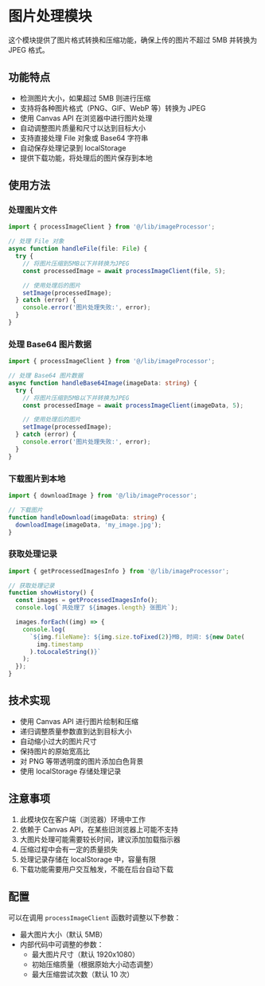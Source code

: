 # 图片处理模块

这个模块提供了图片格式转换和压缩功能，确保上传的图片不超过 5MB 并转换为 JPEG 格式。

## 功能特点

- 检测图片大小，如果超过 5MB 则进行压缩
- 支持将各种图片格式（PNG、GIF、WebP 等）转换为 JPEG
- 使用 Canvas API 在浏览器中进行图片处理
- 自动调整图片质量和尺寸以达到目标大小
- 支持直接处理 File 对象或 Base64 字符串
- 自动保存处理记录到 localStorage
- 提供下载功能，将处理后的图片保存到本地

## 使用方法

### 处理图片文件

```typescript
import { processImageClient } from '@/lib/imageProcessor';

// 处理 File 对象
async function handleFile(file: File) {
  try {
    // 将图片压缩到5MB以下并转换为JPEG
    const processedImage = await processImageClient(file, 5);

    // 使用处理后的图片
    setImage(processedImage);
  } catch (error) {
    console.error('图片处理失败:', error);
  }
}
```

### 处理 Base64 图片数据

```typescript
import { processImageClient } from '@/lib/imageProcessor';

// 处理 Base64 图片数据
async function handleBase64Image(imageData: string) {
  try {
    // 将图片压缩到5MB以下并转换为JPEG
    const processedImage = await processImageClient(imageData, 5);

    // 使用处理后的图片
    setImage(processedImage);
  } catch (error) {
    console.error('图片处理失败:', error);
  }
}
```

### 下载图片到本地

```typescript
import { downloadImage } from '@/lib/imageProcessor';

// 下载图片
function handleDownload(imageData: string) {
  downloadImage(imageData, 'my_image.jpg');
}
```

### 获取处理记录

```typescript
import { getProcessedImagesInfo } from '@/lib/imageProcessor';

// 获取处理记录
function showHistory() {
  const images = getProcessedImagesInfo();
  console.log(`共处理了 ${images.length} 张图片`);

  images.forEach((img) => {
    console.log(
      `${img.fileName}: ${img.size.toFixed(2)}MB, 时间: ${new Date(
        img.timestamp
      ).toLocaleString()}`
    );
  });
}
```

## 技术实现

- 使用 Canvas API 进行图片绘制和压缩
- 递归调整质量参数直到达到目标大小
- 自动缩小过大的图片尺寸
- 保持图片的原始宽高比
- 对 PNG 等带透明度的图片添加白色背景
- 使用 localStorage 存储处理记录

## 注意事项

1. 此模块仅在客户端（浏览器）环境中工作
2. 依赖于 Canvas API，在某些旧浏览器上可能不支持
3. 大图片处理可能需要较长时间，建议添加加载指示器
4. 压缩过程中会有一定的质量损失
5. 处理记录存储在 localStorage 中，容量有限
6. 下载功能需要用户交互触发，不能在后台自动下载

## 配置

可以在调用 `processImageClient` 函数时调整以下参数：

- 最大图片大小（默认 5MB）
- 内部代码中可调整的参数：
  - 最大图片尺寸（默认 1920x1080）
  - 初始压缩质量（根据原始大小动态调整）
  - 最大压缩尝试次数（默认 10 次）
